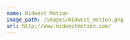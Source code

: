 ```yaml
---
name: Midwest Motion
image_path: /images/midwest_motion.png
url: http://www.midwestmotion.com/
---
```


